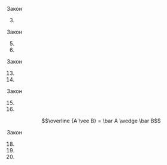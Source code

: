 Закон

3.

Закон

5.

6.

Закон

13.

14.

Закон

15.

16.
$$\overline {A \vee B} = \bar A \wedge \bar B$$

Закон

18.

19.

20.
